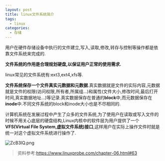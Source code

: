 ```yaml
---
layout: post
title: linux文件系统简介
tags: 
  - linux
categories:
  - 存储
---
```


用户在硬件存储设备中执行的文件建立,写入,读取,修改,转存与控制等操作都是依靠文件系统来完成的.

**文件系统的作用是合理规划硬盘,以保证用户正常的使用需求.**

linux常见的文件系统有:ext3,ext4,xfs等.

<!-- more -->

**文件系统保存一个文件真实元数据和元数据**.真实数据就是文件的实际内容,元数据就是文件的权限(访问权限,所有者,所属组...)和属性(文件大小,修改时间,最后打开时间,真实数据地址...)等记录.真实数据保存在普通的**block**中,而元数据保存在**inode**中.不同文件系统的block和inode大小也是不尽相同的.

计算机系统在发展过程中产生了众多的文件系统,为了使用户在读取或写入文件的时候不用关心底层的硬盘结构,Linux内核中的软件层为用户提供了一个**VFS(Virtual File System,虚拟文件系统)接口**,这样用户在实际上操作文件时就是统一对这个虚拟文件系统进行操作了.

![ZcB3lQ.png](https://s2.ax1x.com/2019/07/10/ZcB3lQ.png)

> 资料参考:https://www.linuxprobe.com/chapter-06.html#63